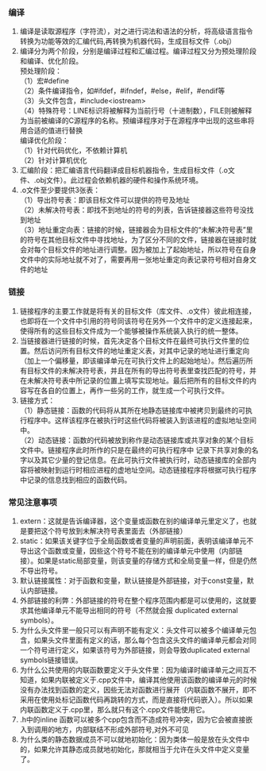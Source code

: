 ### 编译
1. 编译是读取源程序（字符流），对之进行词法和语法的分析，将高级语言指令转换为功能等效的汇编代码,再转换为机器代码，生成目标文件（.obj）
2. 编译分为两个阶段，分别是编译过程和汇编过程。编译过程又分为预处理阶段和编译、优化阶段。  
预处理阶段：  
（1）宏#define  
（2）条件编译指令，如#ifdef，#ifndef，#else，#elif，#endif等  
（3）头文件包含，#include\<iostream\>  
（4）特殊符号：LINE标识将被解释为当前行号（十进制数），FILE则被解释为当前被编译的C源程序的名称。预编译程序对于在源程序中出现的这些串将用合适的值进行替换  
编译优化阶段：  
（1）针对代码优化，不依赖计算机  
（2）针对计算机优化
3. 汇编阶段：把汇编语言代码翻译成目标机器指令，生成目标文件（.o文件、.obj文件）。此过程会依赖机器的硬件和操作系统环境。
4. .o文件至少要提供3张表：  
（1）导出符号表：即该目标文件可以提供的符号及地址   
（2）未解决符号表：即找不到地址的符号的列表，告诉链接器这些符号没找到地址  
（3）地址重定向表：链接的时候，链接器会为目标文件的“未解决符号表”里的符号在其他目标文件中寻找地址，为了区分不同的文件，链接器在链接时就会对每个目标文件的地址进行调整。因为被加上了起始地址，所以符号在自身文件中的实际地址就不对了，需要再用一张地址重定向表记录符号相对自身文件的地址

### 链接
1. 链接程序的主要工作就是将有关的目标文件（库文件、.o文件）彼此相连接，也即将在一个文件中引用的符号同该符号在另外一个文件中的定义连接起来，使得所有的这些目标文件成为一个能够被操作系统装入执行的统一整体。
2. 当链接器进行链接的时候，首先决定各个目标文件在最终可执行文件里的位置。然后访问所有目标文件的地址重定义表，对其中记录的地址进行重定向（加上一个偏移量，即该编译单元在可执行文件上的起始地址）。然后遍历所有目标文件的未解决符号表，并且在所有的导出符号表里查找匹配的符号，并在未解决符号表中所记录的位置上填写实现地址。最后把所有的目标文件的内容写在各自的位置上，再作一些另的工作，就生成一个可执行文件。
3. 链接方式：  
（1）静态链接：函数的代码将从其所在地静态链接库中被拷贝到最终的可执行程序中。这样该程序在被执行时这些代码将被装入到该进程的虚拟地址空间中。  
（2）动态链接：函数的代码被放到称作是动态链接库或共享对象的某个目标文件中。链接程序此时所作的只是在最终的可执行程序中
记录下共享对象的名字以及其它少量的登记信息。在此可执行文件被执行时，动态链接库的全部内容将被映射到运行时相应进程的虚地址空间。动态链接程序将根据可执行程序中记录的信息找到相应的函数代码。

### 常见注意事项
1. extern：这就是告诉编译器，这个变量或函数在别的编译单元里定义了，也就是要把这个符号放到未解决符号表里面去（外部链接）
2. static：如果该关键字位于全局函数或者变量的声明前面，表明该编译单元不导出这个函数或变量，因些这个符号不能在别的编译单元中使用（内部链接）。如果是static局部变量，则该变量的存储方式和全局变量一样，但是仍然不导出符号。
3. 默认链接属性：对于函数和变量，默认链接是外部链接，对于const变量，默认内部链接。
4. 外部链接的利弊：外部链接的符号在整个程序范围内都是可以使用的，这就要求其他编译单元不能导出相同的符号（不然就会报 duplicated external symbols）。
5. 为什么头文件里一般只可以有声明不能有定义：头文件可以被多个编译单元包含，如果头文件里面有定义的话，那么每个包含这头文件的编译单元都会对同一个符号进行定义，如果该符号为外部链接，则会导致duplicated external symbols链接错误。
6. 为什么公共使用的内联函数要定义于头文件里：因为编译时编译单元之间互不知道，如果内联被定义于.cpp文件中，编译其他使用该函数的编译单元的时候没有办法找到函数的定义，因些无法对函数进行展开（内联函数不展开，即不采用在使用处标记函数代码再跳转的方式，而是直接将代码嵌入）。所以如果内联函数定义于.cpp里，那么就只有这个.cpp文件能使用它。
7. .h中的inline 函数可以被多个cpp包含而不造成符号冲突，因为它会被直接嵌入到调用的地方，内部联结不形成外部符号,对外不可见
8. 为什么类的静态数据成员不可以就地初始化：因为类体一般是放在头文件中的，如果允许其静态成员就地初始化，那就相当于允许在头文件中定义变量了。
